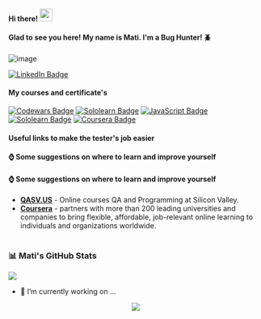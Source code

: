 <h4>Hi there! <img src="https://media.giphy.com/media/hvRJCLFzcasrR4ia7z/giphy.gif" width="25px"</h4>
                  
#### Glad to see you here! My name is Mati. I'm a Bug Hunter! :beetle:

![image](https://user-images.githubusercontent.com/84297420/125023753-5e4da480-e034-11eb-920f-045f4b46e3c9.png)

[![LinkedIn Badge](https://img.shields.io/badge/LinkedIn-Profile-informational?style=flat&logo=linkedin&logoColor=white&color=0D76A8)](https://www.linkedin.com/in/mati-lehissaar/)

#### My courses and certificate's
[![Codewars Badge](https://img.shields.io/badge/Codewars-Profile-informational?style=flat&logo=codewars&logoColor=white&color=b1361e)](https://www.codewars.com/users/matijoingithub)
[![Sololearn Badge](https://img.shields.io/badge/Sololearn-SQL-informational?style=flat&logo=sololearn&logoColor=white&color=FFA500)](https://www.sololearn.com/certificates/course/en/21775668/1060/landscape/png)
[![JavaScript Badge](https://img.shields.io/badge/Sololearn-JavaScript-informational?style=flat&logo=sololearn&logoColor=white&color=FFEF00)](https://www.sololearn.com/certificates/course/en/21775668/1024/landscape/png)
[![Sololearn Badge](https://img.shields.io/badge/Sololearn-PythonCore-informational?style=flat&logo=sololearn&logoColor=white&color=4E5180)](https://www.sololearn.com/certificates/course/en/21775668/1073/landscape/png)
[![Coursera Badge](https://img.shields.io/badge/Coursera-ITSupport-informational?style=flat&logo=coursera&logoColor=white&color=2B60DE)](https://www.coursera.org/account/accomplishments/certificate/ADU8JW8U5YRS)

#### Useful links to make the tester's job easier
  
#### ⌚ Some suggestions on where to learn and improve yourself


  
#### ⌚ Some suggestions on where to learn and improve yourself
- [**QASV.US**](https://www.coursera.org/) - Online courses QA and Programming at Silicon Valley.
- [**Coursera**](https://www.coursera.org/) - partners with more than 200 leading universities and companies to bring flexible, affordable, job-relevant online learning to individuals and organizations worldwide.


#

### 📊 Mati's GitHub Stats

<img
  src="https://github-readme-stats.vercel.app/api?username=matijoingithub&count_private=true&title_color=FD9047&icon_color=FD9047&text_color=0C2233&custom_title=Mati+Lehissaar's+GitHub+Stats&show_icons=true"
/>

 - 🔭 I’m currently working on ...
 
  
<!-- retro visitor counter -->
<p align="center"> 
  <img src="https://profile-counter.glitch.me/{matijoingithub}/count.svg" />
</p>


 
<!-- welcome message -->
<!--
**matijoingithub/matijoingithub** is a ✨ _special_ ✨ repository because its `README.md` (this file) appears on your GitHub profile.

Here are some ideas to get you started:

- 🔭 I’m currently working on ...
- 🌱 I’m currently learning ...
- 👯 I’m looking to collaborate on ...
- 🤔 I’m looking for help with ...
- 💬 Ask me about ...
- 📫 How to reach me: ...
- 😄 Pronouns: ...
- ⚡ Fun fact: ...
- 👋

[This text link will take you to the QA at Silicon Valley California homepage!](https://qasv.us/en)




